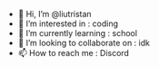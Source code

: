 - 👋 Hi, I’m @liutristan
- 👀 I’m interested in : coding
- 🌱 I’m currently learning : school
- 💞️ I’m looking to collaborate on : idk
- 📫 How to reach me : Discord
